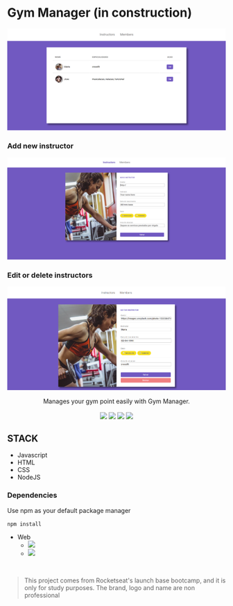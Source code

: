 # Gym Manager (in construction)

<p align="center">
    <img src="/assets/home.png">
</p>

### Add new instructor

<p align="center">
    <img src="/assets/new_instructor.png">
</p>

### Edit or delete instructors

<p align="center">
    <img src="/assets/edit_delete_instructor.png">
</p>


<p align="center">
Manages your gym point easily with Gym Manager.

<br>
<br>

<img src="https://img.shields.io/github/stars/marcelogaldino/GymManager"/>
<img src="https://img.shields.io/github/forks/marcelogaldino/GymManager"/>
<img src="https://img.shields.io/github/issues/marcelogaldino/GymManager"/>
<img src="https://img.shields.io/github/license/marcelogaldino/GymManager"/>

## STACK

- Javascript
- HTML
- CSS
- NodeJS

### Dependencies

<p>
Use npm as your default package manager

```
npm install
``` 
</p>

- Web
    - <img src="https://img.shields.io/badge/nunjucks-^3.2.0-blue"/> 
    - <img src="https://img.shields.io/badge/express-^4.17.1-green"/> 


<br>

<blockquote alt="[ignore]">
<p>
This project comes from Rocketseat's launch base bootcamp, and it is only for study purposes. The brand, logo and name are non professional
</p>
</blockquote>